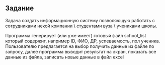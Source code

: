 ## Задание
Задача создать информационную систему позволяющую работать с сотрудниками некой компании 
\ студентами вуза \ учениками школы.

Программа генерирует (или уже имеет) готовый файл school_list который содержит,
например ID, ФИО, ДР, успеваемость, пол ученика. 
Пользователю предлагается на выбор получить данные из файле по запросу, далее программа выводит результат на экран, показать все данные из файла, записать новые данные в файл excel
